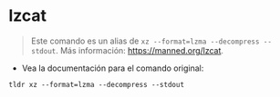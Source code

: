 # lzcat

> Este comando es un alias de `xz --format=lzma --decompress --stdout`.
> Más información: <https://manned.org/lzcat>.

- Vea la documentación para el comando original:

`tldr xz --format=lzma --decompress --stdout`
